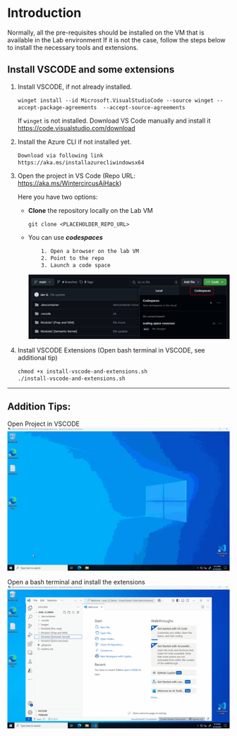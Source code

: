 # Introduction

Normally, all the pre-requisites should be installed on the VM that is available in the Lab environment
If it is not the case, follow the steps below to install the necessary tools and extensions. 

## Install VSCODE and some extensions

1. Install VSCODE, if not already installed.
    ```
    winget install --id Microsoft.VisualStudioCode --source winget --accept-package-agreements  --accept-source-agreements
    ```
   If `winget` is not installed. Download VS Code manually and install it https://code.visualstudio.com/download

2. Install the Azure CLI if not installed yet.
    ```
    Download via following link https://aka.ms/installazurecliwindowsx64
    ```

3. Open the project in VS Code (Repo URL: https://aka.ms/WintercircusAiHack)

    Here you have two options:

    * **Clone** the repository locally on the Lab VM
       ```
       git clone <PLACEHOLDER_REPO_URL>
       ```
    * You can use ***codespaces***
       ```
           1. Open a browser on the lab VM
           2. Point to the repo
           3. Launch a code space
       ```
       ![](./../images/codespaces.png)

    
4. Install VSCODE Extensions (Open bash terminal in VSCODE, see additional tip)

    ```
    chmod +x install-vscode-and-extensions.sh
    ./install-vscode-and-extensions.sh
    ```

---

## Addition Tips:
Open Project in VSCODE
![open_project_vs_code.gif](../images/open_project_vs_code.gif)


Open a bash terminal and install the extensions
![open_terminal_install_extensions.gif](../images/open_terminal_install_extensions.gif)
